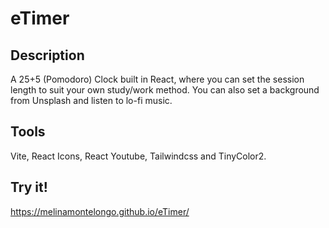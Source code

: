 # eTimer

## Description

A 25+5 (Pomodoro) Clock built in React, where you can set the session length to suit your own study/work method. You can also set a background from Unsplash and listen to lo-fi music.

## Tools

Vite, React Icons, React Youtube, Tailwindcss and TinyColor2.

## Try it!

https://melinamontelongo.github.io/eTimer/